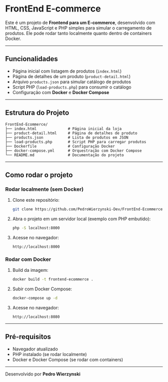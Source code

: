 # FrontEnd E-commerce 

Este é um projeto de **Frontend para um E-commerce**, desenvolvido com HTML, CSS, JavaScript e PHP simples para simular o carregamento de produtos. Ele pode rodar tanto localmente quanto dentro de containers Docker.

---

## Funcionalidades

* Página inicial com listagem de produtos (`index.html`)
* Página de detalhes de um produto (`product-detail.html`)
* Arquivo `products.json` para simular catálogo de produtos
* Script PHP (`load-products.php`) para consumir o catálogo
* Configuração com **Docker** e **Docker Compose**

---

## Estrutura do Projeto

```
FrontEnd-Ecommerce/
├── index.html              # Página inicial da loja
├── product-detail.html     # Página de detalhes de produto
├── products.json           # Lista de produtos em JSON
├── load-products.php       # Script PHP para carregar produtos
├── Dockerfile              # Configuração Docker
├── docker-compose.yml      # Orquestração com Docker Compose
└── README.md               # Documentação do projeto
```

---

## Como rodar o projeto

###  Rodar localmente (sem Docker)

1. Clone este repositório:

   ```bash
   git clone https://github.com/PedroWierzynski-Dev/FrontEnd-Ecommerce
   ```
2. Abra o projeto em um servidor local (exemplo com PHP embutido):

   ```bash
   php -S localhost:8000
   ```
3. Acesse no navegador:

   ```
   http://localhost:8000
   ```

###  Rodar com Docker

1. Build da imagem:

   ```bash
   docker build -t frontend-ecommerce .
   ```
2. Subir com Docker Compose:

   ```bash
   docker-compose up -d
   ```
3. Acesse no navegador:

   ```
   http://localhost:8080
   ```

---

## Pré-requisitos

* Navegador atualizado
* PHP instalado (se rodar localmente)
* Docker e Docker Compose (se rodar com containers)


---

Desenvolvido por **Pedro Wierzynski**
